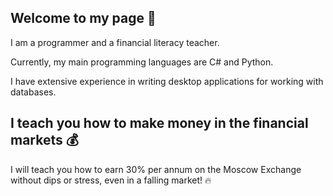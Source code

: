 ## Welcome to my page :handshake:


I am a programmer and a financial literacy teacher.

Currently, my main programming languages are C# and Python.

I have extensive experience in writing desktop applications for working with databases.

## I teach you how to make money in the financial markets :moneybag:
I will teach you how to earn 30% per annum on the Moscow Exchange without dips or stress, even in a falling market! :fire:

<!--
**mpcoder-git/mpcoder-git** is a ✨ _special_ ✨ repository because its `README.md` (this file) appears on your GitHub profile.

Here are some ideas to get you started:

- 🔭 I’m currently working on ...
- 🌱 I’m currently learning ...
- 👯 I’m looking to collaborate on ...
- 🤔 I’m looking for help with ...
- 💬 Ask me about ...
- 📫 How to reach me: ...
- 😄 Pronouns: ...
- ⚡ Fun fact: ...
-->
